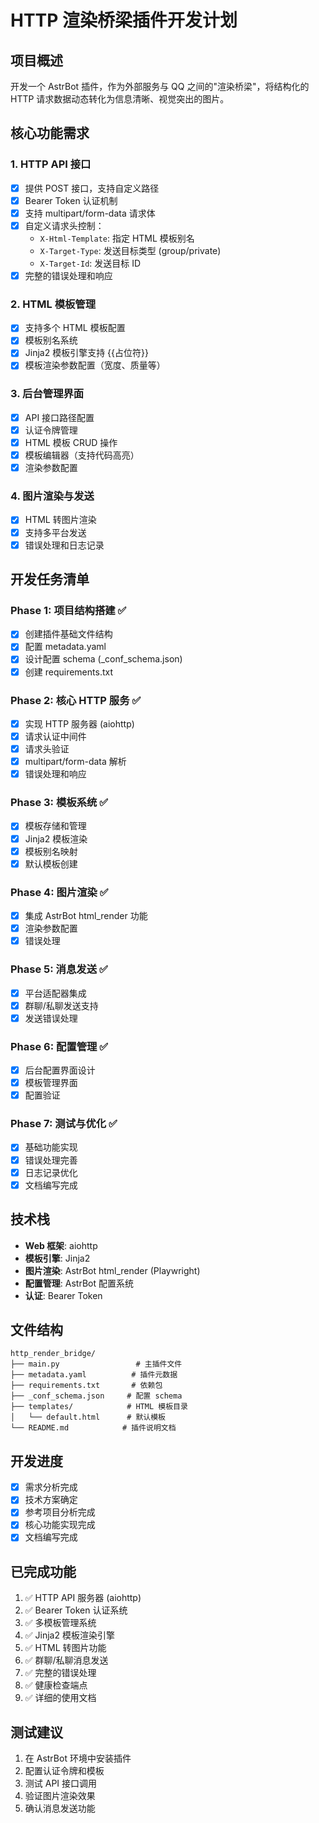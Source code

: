 # HTTP 渲染桥梁插件开发计划

## 项目概述
开发一个 AstrBot 插件，作为外部服务与 QQ 之间的"渲染桥梁"，将结构化的 HTTP 请求数据动态转化为信息清晰、视觉突出的图片。

## 核心功能需求

### 1. HTTP API 接口
- [x] 提供 POST 接口，支持自定义路径
- [x] Bearer Token 认证机制
- [x] 支持 multipart/form-data 请求体
- [x] 自定义请求头控制：
  - `X-Html-Template`: 指定 HTML 模板别名
  - `X-Target-Type`: 发送目标类型 (group/private)
  - `X-Target-Id`: 发送目标 ID
- [x] 完整的错误处理和响应

### 2. HTML 模板管理
- [x] 支持多个 HTML 模板配置
- [x] 模板别名系统
- [x] Jinja2 模板引擎支持 {{占位符}}
- [x] 模板渲染参数配置（宽度、质量等）

### 3. 后台管理界面
- [x] API 接口路径配置
- [x] 认证令牌管理
- [x] HTML 模板 CRUD 操作
- [x] 模板编辑器（支持代码高亮）
- [x] 渲染参数配置

### 4. 图片渲染与发送
- [x] HTML 转图片渲染
- [x] 支持多平台发送
- [x] 错误处理和日志记录

## 开发任务清单

### Phase 1: 项目结构搭建 ✅
- [x] 创建插件基础文件结构
- [x] 配置 metadata.yaml
- [x] 设计配置 schema (_conf_schema.json)
- [x] 创建 requirements.txt

### Phase 2: 核心 HTTP 服务 ✅
- [x] 实现 HTTP 服务器 (aiohttp)
- [x] 请求认证中间件
- [x] 请求头验证
- [x] multipart/form-data 解析
- [x] 错误处理和响应

### Phase 3: 模板系统 ✅
- [x] 模板存储和管理
- [x] Jinja2 模板渲染
- [x] 模板别名映射
- [x] 默认模板创建

### Phase 4: 图片渲染 ✅
- [x] 集成 AstrBot html_render 功能
- [x] 渲染参数配置
- [x] 错误处理

### Phase 5: 消息发送 ✅
- [x] 平台适配器集成
- [x] 群聊/私聊发送支持
- [x] 发送错误处理

### Phase 6: 配置管理 ✅
- [x] 后台配置界面设计
- [x] 模板管理界面
- [x] 配置验证

### Phase 7: 测试与优化 ✅
- [x] 基础功能实现
- [x] 错误处理完善
- [x] 日志记录优化
- [x] 文档编写完成

## 技术栈
- **Web 框架**: aiohttp
- **模板引擎**: Jinja2
- **图片渲染**: AstrBot html_render (Playwright)
- **配置管理**: AstrBot 配置系统
- **认证**: Bearer Token

## 文件结构
```
http_render_bridge/
├── main.py                 # 主插件文件
├── metadata.yaml          # 插件元数据
├── requirements.txt       # 依赖包
├── _conf_schema.json     # 配置 schema
├── templates/            # HTML 模板目录
│   └── default.html      # 默认模板
└── README.md            # 插件说明文档
```

## 开发进度
- [x] 需求分析完成
- [x] 技术方案确定
- [x] 参考项目分析完成
- [x] 核心功能实现完成
- [x] 文档编写完成

## 已完成功能
1. ✅ HTTP API 服务器 (aiohttp)
2. ✅ Bearer Token 认证系统
3. ✅ 多模板管理系统
4. ✅ Jinja2 模板渲染引擎
5. ✅ HTML 转图片功能
6. ✅ 群聊/私聊消息发送
7. ✅ 完整的错误处理
8. ✅ 健康检查端点
9. ✅ 详细的使用文档

## 测试建议
1. 在 AstrBot 环境中安装插件
2. 配置认证令牌和模板
3. 测试 API 接口调用
4. 验证图片渲染效果
5. 确认消息发送功能